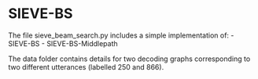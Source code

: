 # SIEVE-BS

The file sieve_beam_search.py includes a simple implementation of: 
	- SIEVE-BS 
	- SIEVE-BS-Middlepath 
	
The data folder contains details for two decoding graphs corresponding to two different utterances (labelled 250 and 866). 
	
